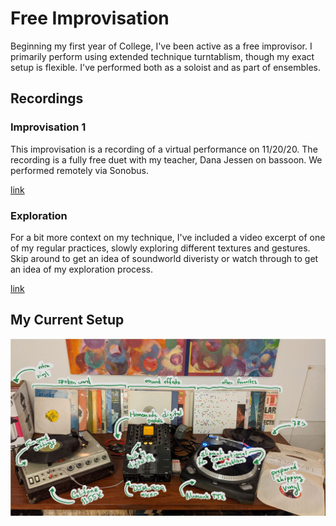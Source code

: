 # Free Improvisation

Beginning my first year of College, I've been active as a free improvisor. I primarily perform using extended technique turntablism, though my exact setup is flexible. I've performed both as a soloist and as part of ensembles. 

## Recordings

### Improvisation 1

This improvisation is a recording of a virtual performance on 11/20/20. The recording is a fully free duet with my teacher, Dana Jessen on bassoon. We performed remotely via Sonobus. 

[link](https://drive.google.com/file/d/1RDpxTgqSibKAB49tgzI2PobcSDGOGked/view?usp=sharing)

### Exploration

For a bit more context on my technique, I've included a video excerpt of one of my regular practices, slowly exploring different textures and gestures. Skip around to get an idea of soundworld diveristy or watch through to get an idea of my exploration process. 

[link](https://drive.google.com/file/d/11UGMaURoLligMwAK7vbd5k-I6w3J0OJr/view?usp=sharing)

## My Current Setup

![current turntable setup](turntable-setup.JPG)


